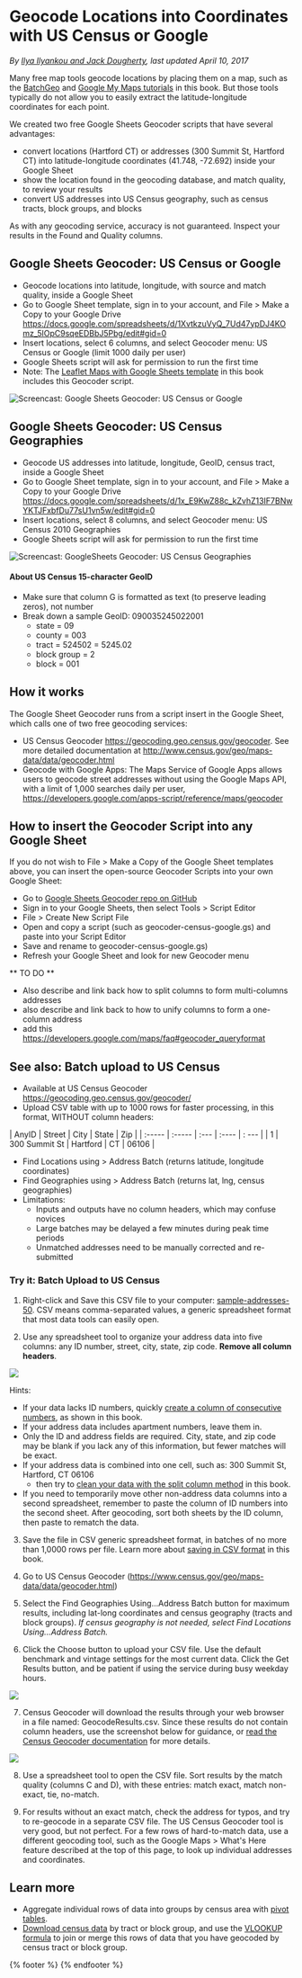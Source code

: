 # Geocode Locations into Coordinates with US Census or Google
*By [Ilya Ilyankou and Jack Dougherty](../../introduction/who.md), last updated April 10, 2017*

Many free map tools geocode locations by placing them on a map, such as the [BatchGeo](../../map/batchgeo) and [Google My Maps tutorials](../../map/mymaps) in this book. But those tools typically do not allow you to easily extract the latitude-longitude coordinates for each point.

We created two free Google Sheets Geocoder scripts that have several advantages:
- convert locations (Hartford CT) or addresses (300 Summit St, Hartford CT) into latitude-longitude coordinates (41.748, -72.692) inside your Google Sheet
- show the location found in the geocoding database, and match quality, to review your results
- convert US addresses into US Census geography, such as census tracts, block groups, and blocks

As with any geocoding service, accuracy is not guaranteed. Inspect your results in the Found and Quality columns.

## Google Sheets Geocoder: US Census or Google
- Geocode locations into latitude, longitude, with source and match quality, inside a Google Sheet
- Go to Google Sheet template, sign in to your account, and File > Make a Copy to your Google Drive https://docs.google.com/spreadsheets/d/1XvtkzuVyQ_7Ud47ypDJ4KOmz_5lOpC9sqeEDBbJ5Pbg/edit#gid=0
- Insert locations, select 6 columns, and select Geocoder menu: US Census or Google (limit 1000 daily per user)
- Google Sheets script will ask for permission to run the first time
- Note: The [Leaflet Maps with Google Sheets template](../../leaflet/with-google-sheets) in this book includes this Geocoder script.

![Screencast: Google Sheets Geocoder: US Census or Google](google-sheets-geocoder-census-google.gif)

## Google Sheets Geocoder: US Census Geographies
- Geocode US addresses into latitude, longitude, GeoID, census tract, inside a Google Sheet
- Go to Google Sheet template, sign in to your account, and File > Make a Copy to your Google Drive
https://docs.google.com/spreadsheets/d/1x_E9KwZ88c_kZvhZ13IF7BNwYKTJFxbfDu77sU1vn5w/edit#gid=0
- Insert locations, select 8 columns, and select Geocoder menu: US Census 2010 Geographies
- Google Sheets script will ask for permission to run the first time

![Screencast: GoogleSheets Geocoder: US Census Geographies](google-sheets-geocoder-census-geographies.gif)

#### About US Census 15-character GeoID
- Make sure that column G is formatted as text (to preserve leading zeros), not number
- Break down a sample GeoID: 090035245022001
  - state = 09
  - county = 003
  - tract = 524502 = 5245.02
  - block group = 2
  - block = 001

## How it works
The Google Sheet Geocoder runs from a script insert in the Google Sheet, which calls one of two free geocoding services:
- US Census Geocoder https://geocoding.geo.census.gov/geocoder. See more detailed documentation at http://www.census.gov/geo/maps-data/data/geocoder.html
- Geocode with Google Apps: The Maps Service of Google Apps allows users to geocode street addresses without using the Google Maps API, with a limit of 1,000 searches daily per user, https://developers.google.com/apps-script/reference/maps/geocoder

## How to insert the Geocoder Script into any Google Sheet
If you do not wish to File > Make a Copy of the Google Sheet templates above, you can insert the open-source Geocoder Scripts into your own Google Sheet:
- Go to [Google Sheets Geocoder repo on GitHub](https://github.com/JackDougherty/google-sheets-geocoder)
- Sign in to your Google Sheets, then select Tools > Script Editor
- File > Create New Script File
- Open and copy a script (such as geocoder-census-google.gs) and paste into your Script Editor
- Save and rename to geocoder-census-google.gs)
- Refresh your Google Sheet and look for new Geocoder menu

** TO DO **
- Also describe and link back how to split columns to form multi-columns addresses
- also describe and link back to how to unify columns to form a one-column address
- add this https://developers.google.com/maps/faq#geocoder_queryformat

## See also: Batch upload to US Census
- Available at US Census Geocoder https://geocoding.geo.census.gov/geocoder/
- Upload CSV table with up to 1000 rows for faster processing, in this format, WITHOUT column headers:

| AnyID  | Street | City | State | Zip   |
| :----- | :----- | :--- | :---- | : --- |
| 1      | 300 Summit St  | Hartford | CT | 06106 |

- Find Locations using > Address Batch (returns latitude, longitude coordinates)
- Find Geographies using > Address Batch (returns lat, lng, census geographies)
- Limitations:
  - Inputs and outputs have no column headers, which may confuse novices
  - Large batches may be delayed a few minutes during peak time periods
  - Unmatched addresses need to be manually corrected and re-submitted

### Try it: Batch Upload to US Census
1) Right-click and Save this CSV file to your computer: [sample-addresses-50](https://www.datavizforall.org/transform/geocode/sample-addresses-50.csv). CSV means comma-separated values, a generic spreadsheet format that most data tools can easily open.

2) Use any spreadsheet tool to organize your address data into five columns: any ID number, street, city, state, zip code. **Remove all column headers**.

  ![](address-no-column-headers.png)

Hints:
- If your data lacks ID numbers, quickly [create a column of consecutive numbers](../../transform/calculate/index.html), as shown in this book.
- If your address data includes apartment numbers, leave them in.
- Only the ID and address fields are required. City, state, and zip code may be blank if you lack any of this information, but fewer matches will be exact.
- If your address data is combined into one cell, such as: 300 Summit St, Hartford, CT 06106
  - then try to [clean your data with the split column method](../../clean/spreadsheets) in this book.
- If you need to temporarily move other non-address data columns into a second spreadsheet, remember to paste the column of ID numbers into the second sheet. After geocoding, sort both sheets by the ID column, then paste to rematch the data.

3) Save the file in CSV generic spreadsheet format, in batches of no more than 1,0000 rows per file. Learn more about [saving in CSV format](../../spreadsheet/csv) in this book.

4) Go to US Census Geocoder (https://www.census.gov/geo/maps-data/data/geocoder.html)

5) Select the Find Geographies Using...Address Batch button for maximum results, including lat-long coordinates and census geography (tracts and block groups). *If census geography is not needed, select Find Locations Using...Address Batch.*

6) Click the Choose button to upload your CSV file. Use the default benchmark and vintage settings for the most current data. Click the Get Results button, and be patient if using the service during busy weekday hours.

  ![](census-geocoder-batch.png)

7) Census Geocoder will download the results through your web browser in a file named: GeocodeResults.csv. Since these results do not contain column headers, use the screenshot below for guidance, or [read the Census Geocoder documentation](http://www.census.gov/geo/maps-data/data/geocoder.html) for more details.

  ![](geocode-results.png)

8) Use a spreadsheet tool to open the CSV file. Sort results by the match quality (columns C and D), with these entries: match exact, match non-exact, tie, no-match.

9) For results without an exact match, check the address for typos, and try to re-geocode in a separate CSV file. The US Census Geocoder tool is very good, but not perfect. For a few rows of hard-to-match data, use a different geocoding tool, such as the Google Maps > What's Here feature described at the top of this page, to look up individual addresses and coordinates.

## Learn more
- Aggregate individual rows of data into groups by census area with [pivot tables](../../spreadsheet/pivot).
- [Download census data](../find) by tract or block group, and use the [VLOOKUP formula](../../spreadsheet/vlookup/) to join or merge this rows of data that you have geocoded by census tract or block group.

{% footer %}
{% endfooter %}
